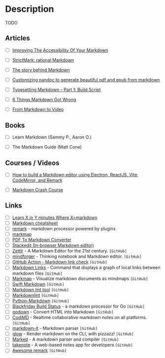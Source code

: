 # Description

TODO


## Articles

- [ ] [Improving The Accessibility Of Your Markdown](https://www.smashingmagazine.com/2021/09/improving-accessibility-of-markdown/)
- [ ] [StrictMark: rational Markdown](http://doc.replicated.cc/%5EWiki/strictmark.sm)
- [ ] [The story behind Markdown](https://capiche.com/e/markdown-history)
- [ ] [Customizing pandoc to generate beautiful pdf and epub from markdown](https://learnbyexample.github.io/customizing-pandoc/)
- [ ] [Typesetting Markdown – Part 1: Build Script](https://dave.autonoma.ca/blog/2019/05/22/typesetting-markdown-part-1/)
- [ ] [6 Things Markdown Got Wrong](https://www.swyx.io/markdown-mistakes/)
- [ ] [From Markdown to Video](https://www.narakeet.com/docs/script/)


## Books

- [ ] Learn Markdown (Sammy P., Aaron O.)
- [ ] The Markdown Guide (Matt Cone)


## Courses / Videos

- [ ] [How to build a Markdown editor using Electron, ReactJS, Vite, CodeMirror, and Remark](https://youtu.be/gxBis8EgoAg)
- [ ] [Markdown Crash Course](https://youtu.be/HUBNt18RFbo)


## Links

- [ ] [Learn X in Y minutes Where X=markdown](https://learnxinyminutes.com/docs/markdown/)
- [ ] [Markdown cheatsheet](https://devhints.io/markdown)
- [ ] [remark](https://remark.js.org/) - markdown processor powered by plugins
- [ ] [markmap](https://markmap.js.org/)
- [ ] [PDF To Markdown Converter](https://pdf2md.morethan.io/)
- [ ] [Stackedit (In-browser Markdown editor)](https://stackedit.io/)
- [ ] [Zettlr](https://github.com/Zettlr/Zettlr) - A Markdown Editor for the 21st century. `[GitHub]`
- [ ] [mindforger](https://github.com/dvorka/mindforger) - Thinking notebook and Markdown editor. `[GitHub]`
- [ ] [GitHub Action - Markdown link check](https://github.com/gaurav-nelson/github-action-markdown-link-check) `[GitHub]`
- [ ] [Markdown Links](https://github.com/tchayen/markdown-links) - Command that displays a graph of local links between markdown files `[GitHub]`
- [ ] [Markmap](https://github.com/dundalek/markmap) - Visualize markdown documents as mindmaps `[GitHub]`
- [ ] [Swift Markdown](https://github.com/apple/swift-markdown) `[GitHub]`
- [ ] [Markdown lint tool](https://github.com/markdownlint/markdownlint) `[GitHub]`
- [ ] [Markdownlint](https://github.com/DavidAnson/markdownlint) `[GitHub]`
- [ ] [Python-Markdown](https://github.com/Python-Markdown/markdown) `[GitHub]`
- [ ] [Blackfriday Build Status](https://github.com/russross/blackfriday) - a markdown processor for Go `[GitHub]`
- [ ] [godown](https://github.com/mattn/godown) - Convert HTML into Markdown `[GitHub]`
- [ ] [CodiMD](https://github.com/hackmdio/codimd) - Realtime collaborative markdown notes on all platforms. `[GitHub]`
- [ ] [markdown-it](https://github.com/markdown-it/markdown-it) - Markdown parser `[GitHub]`
- [ ] [glow](https://github.com/charmbracelet/glow) - Render markdown on the CLI, with pizzazz! `[GitHub]`
- [ ] [Marked](https://github.com/markedjs/marked) - A markdown parser and compiler `[GitHub]`
- [ ] [takenote](https://github.com/taniarascia/takenote) - A web-based notes app for developers `[GitHub]`
- [ ] [Awesome remark](https://github.com/remarkjs/awesome-remark) `[GitHub]`
